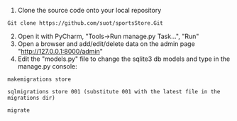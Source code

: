 1. Clone the source code onto your local repository
```
Git clone https://github.com/suot/sportsStore.Git
```
2. Open it with PyCharm, "Tools->Run manage.py Task...", "Run"
3. Open a browser and add/edit/delete data on the admin page "http://127.0.0.1:8000/admin"
4. Edit the "models.py" file to change the sqlite3 db models and type in the manage.py console:
```
makemigrations store
```
```
sqlmigrations store 001 (substitute 001 with the latest file in the migrations dir)
``` 
```
migrate
```
